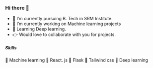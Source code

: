 ### Hi there 👋



- 🔭 I’m currently pursuing B. Tech in SRM Institute. 
- 🌱 I’m currently working on Machine learning projects
- 🤔 Learning Deep learning. 
- 👉 Would love to collaborate with you for projects. 

##### Skills

🎯 Machine learning 
🎯 React. js
🎯 Flask
🎯 Tailwind css
🎯 Deep learning



